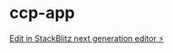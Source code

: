 # ccp-app

[Edit in StackBlitz next generation editor ⚡️](https://stackblitz.com/~/github.com/mnofrizal/ccp-app)